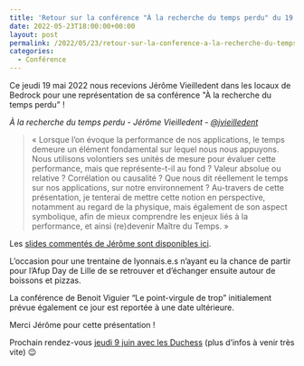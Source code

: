 ```yaml
---
title: 'Retour sur la conférence "À la recherche du temps perdu" du 19 mai'
date: 2022-05-23T18:00:00+00:00
layout: post
permalink: /2022/05/23/retour-sur-la-conference-a-la-recherche-du-temps-perdu-19-mai/
categories:
  - Conférence
---
```


Ce jeudi 19 mai 2022 nous recevions Jérôme Vieilledent dans les locaux de Bedrock pour une représentation de sa conférence "À la recherche du temps perdu” !

_À la recherche du temps perdu - Jérôme Vieilledent - [@jvieilledent](https://twitter.com/jvieilledent)_

> &laquo; Lorsque l’on évoque la performance de nos applications, le temps demeure un élément fondamental sur lequel nous nous appuyons. Nous utilisons volontiers ses unités de mesure pour évaluer cette performance, mais que représente-t-il au fond ?
Valeur absolue ou relative ? Corrélation ou causalité ? Que nous dit réellement le temps sur nos applications, sur notre environnement ?
Au-travers de cette présentation, je tenterai de mettre cette notion en perspective, notamment au regard de la physique, mais également de son aspect symbolique, afin de mieux comprendre les enjeux liés à la performance, et ainsi (re)devenir Maître du Temps. &raquo;

Les [slides commentés de Jérôme sont disponibles ici](https://docs.google.com/presentation/d/1vMr7J9QVew1eZtSDZvSCSlTtsziWmH-Y8K-yXJFmBS0).

L’occasion pour une trentaine de lyonnais.e.s n’ayant eu la chance de partir pour l’Afup Day de Lille de se retrouver et d’échanger ensuite autour de boissons et pizzas. 

La conférence de Benoit Viguier “Le point-virgule de trop” initialement prévue également ce jour est reportée à une date ultérieure.

Merci Jérôme pour cette présentation !

Prochain rendez-vous [jeudi 9 juin avec les Duchess](https://www.duchess-france.org/) (plus d’infos à venir très vite) 😉



